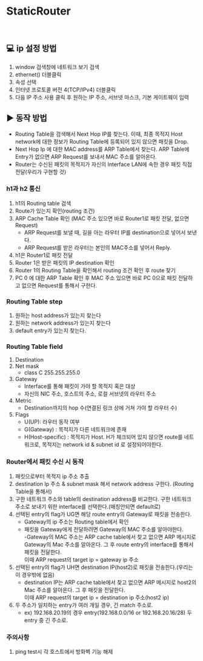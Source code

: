 # StaticRouter

<br>

## 💻 ip 설정 방법

1. window 검색창에 네트워크 보기 검색
2. ethernet() 더블클릭
3. 속성 선택
4. 인터넷 프로토콜 버전 4(TCP/IPv4) 더블클릭
5. 다음 IP 주소 사용 클릭 후 원하는 IP 주소, 서브넷 마스크, 기본 게이트웨이 입력
   <br>

## ▶ 동작 방법

- Routing Table을 검색해서 Next Hop IP를 찾는다. 이때, 최종 목적지 Host network에 대한 정보가 Routing Table에 등록되어 있지 않으면 패킷을 Drop.
- Next Hop Ip 에 대한 MAC address를 ARP Table에서 찾는다. ARP Table에 Entry가 없으면 ARP Request를 보내서 MAC 주소를 알아온다.
- Router는 수신된 패킷의 목적지가 자신의 Interface LAN에 속한 경우 패킷 직접 전달(우리가 구현할 것)

### h1과 h2 통신

1. h1의 Routing table 검색
2. Route가 있는지 확인(routing 조건)
3. ARP Cache Table 확인 (MAC 주소 있으면 바로 Router1로 패킷 전달, 없으면 Request)
   - ARP Request를 보낼 때, 길을 아는 라우터 IP를 destination으로 넣어서 보낸다.
   - ARP Request를 받은 라우터는 본인의 MAC주소를 넣어서 Reply.
4. h1은 Router1로 패킷 전달
5. Router 1은 받은 패킷의 IP destination 확인
6. Router 1의 Routing Table을 확인해서 routing 조건 확인 후 route 찾기
7. PC 0 에 대한 ARP Table 확인 후 MAC 주소 있으면 바로 PC 0으로 패킷 전달하고 없으면 Request를 통해서 구한다.

### Routing Table step

1. 원하는 host address가 있는지 찾는다
2. 원하는 network address가 있는지 찾는다
3. default entry가 있는지 찾는다.

### Routing Table field

1. Destination
2. Net mask
   - class C 255.255.255.0
3. Gateway
   - Interface를 통해 패킷이 가야 할 목적지 혹은 대상
   - 자신의 NIC 주소, 호스트의 주소, 로컬 서브넷의 라우터 주소
4. Metric
   - Destination까지의 hop 수(연결된 링크 상에 거쳐 가야 할 라우터 수)
5. Flags
   - U(UP): 라우터 동작 여부
   - G(Gateway) : 목적지가 다른 네트워크에 존재
   - H(Host-specific) : 목적지가 Host. H가 체크되어 있지 않으면 route를 네트워크로, 목적지는 network id & subnet id 로 설정되어야한다.

### Router에서 패킷 수신 시 동작

1. 패킷으로부터 목적지 ip 주소 추출
2. destination Ip 주소 & subnet mask 해서 network address 구한다. (Routing Table을 통해서)
3. 구한 네트워크 주소와 table의 destination address를 비교한다. 구한 네트워크 주소로 보내기 위한 interface를 선택한다.(매칭안되면 default로)
4. 선택된 entry의 flag가 UG면 해당 route entry의 Gateway로 패킷을 전송한다.
   - Gateway의 ip 주소는 Routing table에서 확인
   - 패킷을 Gateway에게 전달하려면 Gateway의 MAC 주소를 알아야한다.  
     -Gateway의 MAC 주소는 ARP cache table에서 찾고 없으면 ARP 메시지로 Gateway의 Mac 주소를 알아온다. 그 후 route entry의 interface를 통해서 패킷을 전달한다.  
     이때 ARP request의 target ip = gateway ip 주소
5. 선택된 entry의 flag가 UH면 destination IP(host2)로 패킷을 전송한다.(우리는 이 경우밖에 없음)
   - destination IP는 ARP cache table에서 찾고 없으면 ARP 메시지로 host2의 Mac 주소를 알아온다. 그 후 패킷을 전달한다.  
     이때 ARP request의 target ip = destination ip 주소(host2 ip)
6. 두 주소가 일치하는 entry가 여러 개일 경우, 긴 match 주소로.
   - ex) 192.168.20.19의 경우 entry(192.168.0.0/16 or 192.168.20.16/28) 두 entry 중 긴 주소로.

### 주의사항

1. ping test시 각 호스트에서 방화벽 기능 해제

